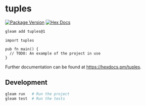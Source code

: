 # tuples

[![Package Version](https://img.shields.io/hexpm/v/tuples)](https://hex.pm/packages/tuples)
[![Hex Docs](https://img.shields.io/badge/hex-docs-ffaff3)](https://hexdocs.pm/tuples/)

```sh
gleam add tuples@1
```
```gleam
import tuples

pub fn main() {
  // TODO: An example of the project in use
}
```

Further documentation can be found at <https://hexdocs.pm/tuples>.

## Development

```sh
gleam run   # Run the project
gleam test  # Run the tests
```
